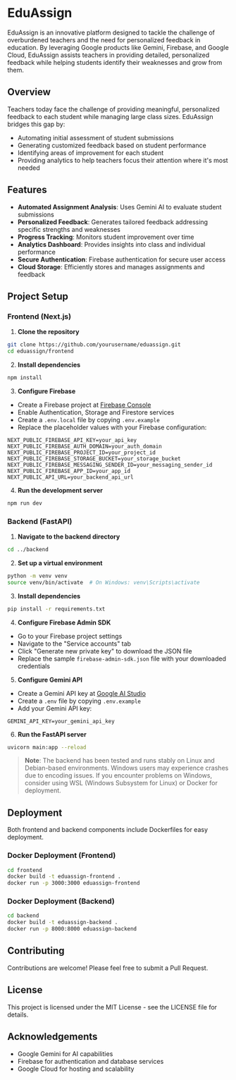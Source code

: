 # EduAssign

EduAssign is an innovative platform designed to tackle the challenge of overburdened teachers and the need for personalized feedback in education. By leveraging Google products like Gemini, Firebase, and Google Cloud, EduAssign assists teachers in providing detailed, personalized feedback while helping students identify their weaknesses and grow from them.

## Overview

Teachers today face the challenge of providing meaningful, personalized feedback to each student while managing large class sizes. EduAssign bridges this gap by:

- Automating initial assessment of student submissions
- Generating customized feedback based on student performance
- Identifying areas of improvement for each student
- Providing analytics to help teachers focus their attention where it's most needed

## Features

- **Automated Assignment Analysis**: Uses Gemini AI to evaluate student submissions
- **Personalized Feedback**: Generates tailored feedback addressing specific strengths and weaknesses
- **Progress Tracking**: Monitors student improvement over time
- **Analytics Dashboard**: Provides insights into class and individual performance
- **Secure Authentication**: Firebase authentication for secure user access
- **Cloud Storage**: Efficiently stores and manages assignments and feedback

## Project Setup

### Frontend (Next.js)

1. **Clone the repository**

```bash
git clone https://github.com/yourusername/eduassign.git
cd eduassign/frontend
```

2. **Install dependencies**

```bash
npm install
```

3. **Configure Firebase**

- Create a Firebase project at [Firebase Console](https://console.firebase.google.com/)
- Enable Authentication, Storage and Firestore services
- Create a `.env.local` file by copying `.env.example`
- Replace the placeholder values with your Firebase configuration:

```
NEXT_PUBLIC_FIREBASE_API_KEY=your_api_key
NEXT_PUBLIC_FIREBASE_AUTH_DOMAIN=your_auth_domain
NEXT_PUBLIC_FIREBASE_PROJECT_ID=your_project_id
NEXT_PUBLIC_FIREBASE_STORAGE_BUCKET=your_storage_bucket
NEXT_PUBLIC_FIREBASE_MESSAGING_SENDER_ID=your_messaging_sender_id
NEXT_PUBLIC_FIREBASE_APP_ID=your_app_id
NEXT_PUBLIC_API_URL=your_backend_api_url
```

4. **Run the development server**

```bash
npm run dev
```

### Backend (FastAPI)

1. **Navigate to the backend directory**

```bash
cd ../backend
```

2. **Set up a virtual environment**

```bash
python -m venv venv
source venv/bin/activate  # On Windows: venv\Scripts\activate
```

3. **Install dependencies**

```bash
pip install -r requirements.txt
```

4. **Configure Firebase Admin SDK**

- Go to your Firebase project settings
- Navigate to the "Service accounts" tab
- Click "Generate new private key" to download the JSON file
- Replace the sample `firebase-admin-sdk.json` file with your downloaded credentials

5. **Configure Gemini API**

- Create a Gemini API key at [Google AI Studio](https://makersuite.google.com/app/apikey)
- Create a `.env` file by copying `.env.example`
- Add your Gemini API key:

```
GEMINI_API_KEY=your_gemini_api_key
```

6. **Run the FastAPI server**

```bash
uvicorn main:app --reload
```

> **Note**: The backend has been tested and runs stably on Linux and Debian-based environments. Windows users may experience crashes due to encoding issues. If you encounter problems on Windows, consider using WSL (Windows Subsystem for Linux) or Docker for deployment.

## Deployment

Both frontend and backend components include Dockerfiles for easy deployment.

### Docker Deployment (Frontend)

```bash
cd frontend
docker build -t eduassign-frontend .
docker run -p 3000:3000 eduassign-frontend
```

### Docker Deployment (Backend)

```bash
cd backend
docker build -t eduassign-backend .
docker run -p 8000:8000 eduassign-backend
```

## Contributing

Contributions are welcome! Please feel free to submit a Pull Request.

## License

This project is licensed under the MIT License - see the LICENSE file for details.

## Acknowledgements

- Google Gemini for AI capabilities
- Firebase for authentication and database services
- Google Cloud for hosting and scalability